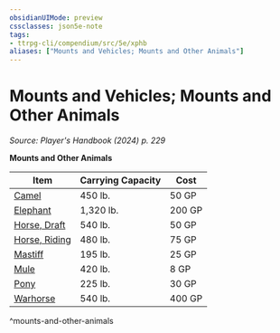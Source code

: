 ```yaml
---
obsidianUIMode: preview
cssclasses: json5e-note
tags:
- ttrpg-cli/compendium/src/5e/xphb
aliases: ["Mounts and Vehicles; Mounts and Other Animals"]
---
```

# Mounts and Vehicles; Mounts and Other Animals
*Source: Player's Handbook (2024) p. 229* 

**Mounts and Other Animals**

| Item | Carrying Capacity | Cost |
|------|-------------------|------|
| [Camel](3-Compendium/CLI/items/camel-xphb.md) | 450 lb. | 50 GP |
| [Elephant](3-Compendium/CLI/items/elephant-xphb.md) | 1,320 lb. | 200 GP |
| [Horse, Draft](3-Compendium/CLI/items/draft-horse-xphb.md) | 540 lb. | 50 GP |
| [Horse, Riding](3-Compendium/CLI/items/riding-horse-xphb.md) | 480 lb. | 75 GP |
| [Mastiff](3-Compendium/CLI/items/mastiff-xphb.md) | 195 lb. | 25 GP |
| [Mule](3-Compendium/CLI/items/mule-xphb.md) | 420 lb. | 8 GP |
| [Pony](3-Compendium/CLI/items/pony-xphb.md) | 225 lb. | 30 GP |
| [Warhorse](3-Compendium/CLI/items/warhorse-xphb.md) | 540 lb. | 400 GP |
^mounts-and-other-animals